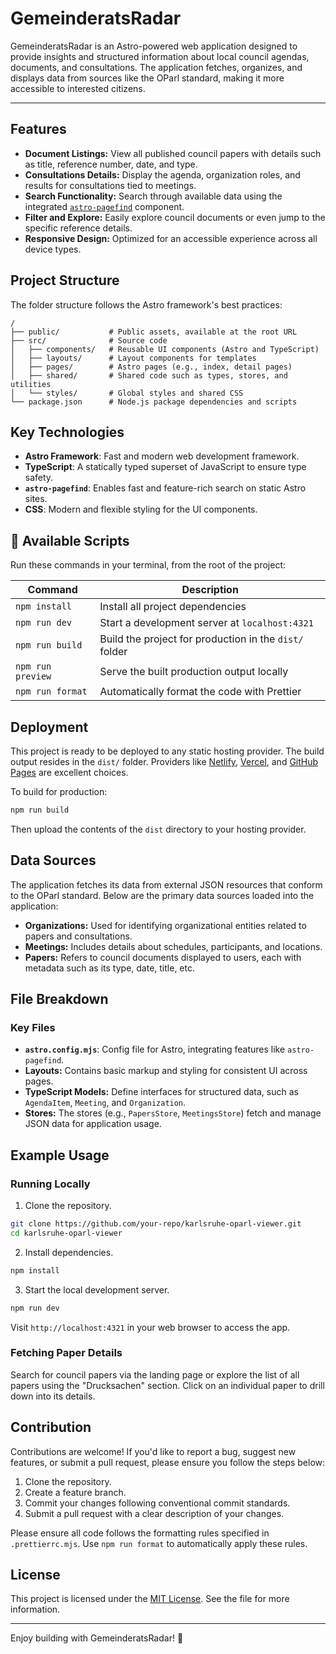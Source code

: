 # GemeinderatsRadar

GemeinderatsRadar is an Astro-powered web application designed to provide insights and structured information about local council agendas, documents, and consultations. The application fetches, organizes, and displays data from sources like the OParl standard, making it more accessible to interested citizens.

---

## Features

- **Document Listings:** View all published council papers with details such as title, reference number, date, and type.
- **Consultations Details:** Display the agenda, organization roles, and results for consultations tied to meetings.
- **Search Functionality:** Search through available data using the integrated [`astro-pagefind`](https://github.com/astro-community/astro-pagefind) component.
- **Filter and Explore:** Easily explore council documents or even jump to the specific reference details.
- **Responsive Design:** Optimized for an accessible experience across all device types.

## Project Structure

The folder structure follows the Astro framework's best practices:

```plaintext
/
├── public/           # Public assets, available at the root URL
├── src/              # Source code
│   ├── components/   # Reusable UI components (Astro and TypeScript)
│   ├── layouts/      # Layout components for templates
│   ├── pages/        # Astro pages (e.g., index, detail pages)
│   ├── shared/       # Shared code such as types, stores, and utilities
│   └── styles/       # Global styles and shared CSS
└── package.json      # Node.js package dependencies and scripts
```

## Key Technologies

- **Astro Framework**: Fast and modern web development framework.
- **TypeScript**: A statically typed superset of JavaScript to ensure type safety.
- **`astro-pagefind`**: Enables fast and feature-rich search on static Astro sites.
- **CSS**: Modern and flexible styling for the UI components.

## 🧞 Available Scripts

Run these commands in your terminal, from the root of the project:

| Command           | Description                                            |
| ----------------- | ------------------------------------------------------ |
| `npm install`     | Install all project dependencies                       |
| `npm run dev`     | Start a development server at `localhost:4321`         |
| `npm run build`   | Build the project for production in the `dist/` folder |
| `npm run preview` | Serve the built production output locally              |
| `npm run format`  | Automatically format the code with Prettier            |

## Deployment

This project is ready to be deployed to any static hosting provider. The build output resides in the `dist/` folder. Providers like [Netlify](https://www.netlify.com/), [Vercel](https://vercel.com/), and [GitHub Pages](https://pages.github.com/) are excellent choices.

To build for production:

```bash
npm run build
```

Then upload the contents of the `dist` directory to your hosting provider.

## Data Sources

The application fetches its data from external JSON resources that conform to the OParl standard. Below are the primary data sources loaded into the application:

- **Organizations:** Used for identifying organizational entities related to papers and consultations.
- **Meetings:** Includes details about schedules, participants, and locations.
- **Papers:** Refers to council documents displayed to users, each with metadata such as its type, date, title, etc.

## File Breakdown

### Key Files

- **`astro.config.mjs`**: Config file for Astro, integrating features like `astro-pagefind`.
- **Layouts:** Contains basic markup and styling for consistent UI across pages.
- **TypeScript Models:** Define interfaces for structured data, such as `AgendaItem`, `Meeting`, and `Organization`.
- **Stores:** The stores (e.g., `PapersStore`, `MeetingsStore`) fetch and manage JSON data for application usage.

## Example Usage

### Running Locally

1. Clone the repository.

```bash
git clone https://github.com/your-repo/karlsruhe-oparl-viewer.git
cd karlsruhe-oparl-viewer
```

2. Install dependencies.

```bash
npm install
```

3. Start the local development server.

```bash
npm run dev
```

Visit `http://localhost:4321` in your web browser to access the app.

### Fetching Paper Details

Search for council papers via the landing page or explore the list of all papers using the "Drucksachen" section. Click on an individual paper to drill down into its details.

## Contribution

Contributions are welcome! If you'd like to report a bug, suggest new features, or submit a pull request, please ensure you follow the steps below:

1. Clone the repository.
2. Create a feature branch.
3. Commit your changes following conventional commit standards.
4. Submit a pull request with a clear description of your changes.

Please ensure all code follows the formatting rules specified in `.prettierrc.mjs`. Use `npm run format` to automatically apply these rules.

## License

This project is licensed under the [MIT License](LICENSE). See the file for more information.

---

Enjoy building with GemeinderatsRadar! 🚀
